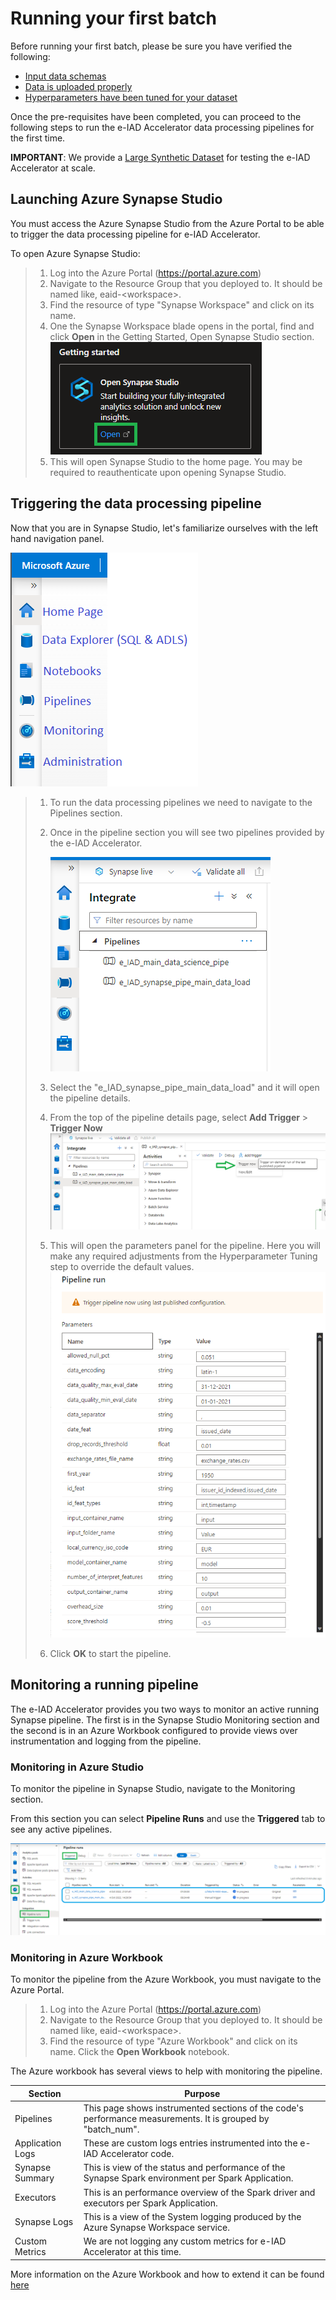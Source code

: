 # Running your first batch

Before running your first batch, please be sure you have verified the following:

- [Input data schemas](inputdataschema.md)
- [Data is uploaded properly](datauploadspec.md)
- [Hyperparameters have been tuned for your dataset](hyperparameters.md)

Once the pre-requisites have been completed, you can proceed to the following steps to run the e-IAD Accelerator data processing pipelines for the first time.

**IMPORTANT**: We provide a [Large Synthetic Dataset](https://wwpsexternaldatastore.blob.core.windows.net/eiad/eIAD_Synthetic_Dataset_100M.zip?sp=r&st=2022-10-20T18:38:11Z&se=2025-10-21T02:38:11Z&spr=https&sv=2021-06-08&sr=b&sig=cuxVHDTIya20clF5ZWH%2F0L0fMNpzIYdEMmaHsuDifq8%3D) for testing the e-IAD Accelerator at scale.

## Launching Azure Synapse Studio

You must access the Azure Synapse Studio from the Azure Portal to be able to trigger the data processing pipeline for e-IAD Accelerator.

To open Azure Synapse Studio:

>1. Log into the Azure Portal (<https://portal.azure.com>)
>2. Navigate to the Resource Group that you deployed to. It should be named like, eaid-\<workspace\>.
>3. Find the resource of type "Synapse Workspace" and click on its name.
>4. One the Synapse Workspace blade opens in the portal, find and click **Open** in the Getting Started, Open Synapse Studio section.
>![Open Synapse Studio](images/OpenSynapseStudio.png)
>5. This will open Synapse Studio to the home page. You may be required to reauthenticate upon opening Synapse Studio.

## Triggering the data processing pipeline

Now that you are in Synapse Studio, let's familiarize ourselves with the left hand navigation panel.

![Synapse Studio Navigation](images/SynapseStuidioNav.png)

>1. To run the data processing pipelines we need to navigate to the Pipelines section.
>2. Once in the pipeline section you will see two pipelines provided by the e-IAD Accelerator.
>
>       ![e-IAD Accelerator Pipelines](images/eIAD_pipelines.png)
>3. Select the "e_IAD_synapse_pipe_main_data_load" and it will open the pipeline details.
>4. From the top of the pipeline details page, select **Add Trigger** > **Trigger Now**
>![Trigger Synapse pipeline](images/Trigger_pipeline.png)
>5. This will open the parameters panel for the pipeline. Here you will make any required adjustments from the Hyperparameter Tuning step to override the default values.
>![Pipeline parameters](images/Pipeline_parameters.png)
>6. Click **OK** to start the pipeline.

## Monitoring a running pipeline

The e-IAD Accelerator provides you two ways to monitor an active running Synapse pipeline. The first is in the Synapse Studio Monitoring section and the second is in an Azure Workbook configured to provide views over instrumentation and logging from the pipeline.

### Monitoring in Azure Studio

To monitor the pipeline in Synapse Studio, navigate to the Monitoring section.

From this section you can select **Pipeline Runs** and use the **Triggered** tab to see any active pipelines.

![Monitoring pipelines in Synapse Studio](images/Monitoring_from_Synapse_Studio.png)

### Monitoring in Azure Workbook

To monitor the pipeline from the Azure Workbook, you must navigate to the Azure Portal.

>1. Log into the Azure Portal (<https://portal.azure.com>)
>2. Navigate to the Resource Group that you deployed to. It should be named like, eaid-\<workspace\>.
>3. Find the resource of type "Azure Workbook" and click on its name.
Click the **Open Workbook** notebook.

The Azure workbook has several views to help with monitoring the pipeline.

Section | Purpose
---|---
Pipelines | This page shows instrumented sections of the code's performance measurements. It is grouped by "batch_num".
Application Logs | These are custom logs entries instrumented into the e-IAD Accelerator code.
Synapse Summary | This is view of the status and performance of the Synapse Spark environment per Spark Application.
Executors | This is an performance overview of the Spark driver and executors per Spark Application.
Synapse Logs | This is a view of the System logging produced by the Azure Synapse Workspace service.
Custom Metrics | We are not logging any custom metrics for e-IAD Accelerator at this time.

More information on the Azure Workbook and how to extend it can be found [here](../infrastructure/modules/monitor/README.md)
